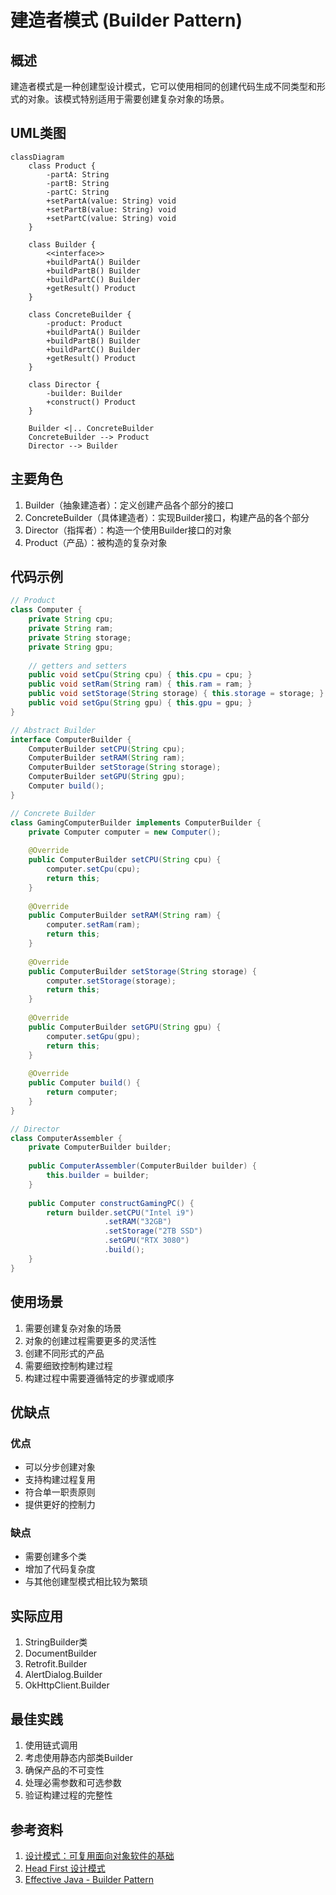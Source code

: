 # 建造者模式 (Builder Pattern)

## 概述
建造者模式是一种创建型设计模式，它可以使用相同的创建代码生成不同类型和形式的对象。该模式特别适用于需要创建复杂对象的场景。

## UML类图
```mermaid
classDiagram
    class Product {
        -partA: String
        -partB: String
        -partC: String
        +setPartA(value: String) void
        +setPartB(value: String) void
        +setPartC(value: String) void
    }
    
    class Builder {
        <<interface>>
        +buildPartA() Builder
        +buildPartB() Builder
        +buildPartC() Builder
        +getResult() Product
    }
    
    class ConcreteBuilder {
        -product: Product
        +buildPartA() Builder
        +buildPartB() Builder
        +buildPartC() Builder
        +getResult() Product
    }
    
    class Director {
        -builder: Builder
        +construct() Product
    }
    
    Builder <|.. ConcreteBuilder
    ConcreteBuilder --> Product
    Director --> Builder
```

## 主要角色
1. Builder（抽象建造者）：定义创建产品各个部分的接口
2. ConcreteBuilder（具体建造者）：实现Builder接口，构建产品的各个部分
3. Director（指挥者）：构造一个使用Builder接口的对象
4. Product（产品）：被构造的复杂对象

## 代码示例
```java
// Product
class Computer {
    private String cpu;
    private String ram;
    private String storage;
    private String gpu;
    
    // getters and setters
    public void setCpu(String cpu) { this.cpu = cpu; }
    public void setRam(String ram) { this.ram = ram; }
    public void setStorage(String storage) { this.storage = storage; }
    public void setGpu(String gpu) { this.gpu = gpu; }
}

// Abstract Builder
interface ComputerBuilder {
    ComputerBuilder setCPU(String cpu);
    ComputerBuilder setRAM(String ram);
    ComputerBuilder setStorage(String storage);
    ComputerBuilder setGPU(String gpu);
    Computer build();
}

// Concrete Builder
class GamingComputerBuilder implements ComputerBuilder {
    private Computer computer = new Computer();
    
    @Override
    public ComputerBuilder setCPU(String cpu) {
        computer.setCpu(cpu);
        return this;
    }
    
    @Override
    public ComputerBuilder setRAM(String ram) {
        computer.setRam(ram);
        return this;
    }
    
    @Override
    public ComputerBuilder setStorage(String storage) {
        computer.setStorage(storage);
        return this;
    }
    
    @Override
    public ComputerBuilder setGPU(String gpu) {
        computer.setGpu(gpu);
        return this;
    }
    
    @Override
    public Computer build() {
        return computer;
    }
}

// Director
class ComputerAssembler {
    private ComputerBuilder builder;
    
    public ComputerAssembler(ComputerBuilder builder) {
        this.builder = builder;
    }
    
    public Computer constructGamingPC() {
        return builder.setCPU("Intel i9")
                     .setRAM("32GB")
                     .setStorage("2TB SSD")
                     .setGPU("RTX 3080")
                     .build();
    }
}
```

## 使用场景
1. 需要创建复杂对象的场景
2. 对象的创建过程需要更多的灵活性
3. 创建不同形式的产品
4. 需要细致控制构建过程
5. 构建过程中需要遵循特定的步骤或顺序

## 优缺点
### 优点
- 可以分步创建对象
- 支持构建过程复用
- 符合单一职责原则
- 提供更好的控制力

### 缺点
- 需要创建多个类
- 增加了代码复杂度
- 与其他创建型模式相比较为繁琐

## 实际应用
1. StringBuilder类
2. DocumentBuilder
3. Retrofit.Builder
4. AlertDialog.Builder
5. OkHttpClient.Builder

## 最佳实践
1. 使用链式调用
2. 考虑使用静态内部类Builder
3. 确保产品的不可变性
4. 处理必需参数和可选参数
5. 验证构建过程的完整性

## 参考资料
1. [设计模式：可复用面向对象软件的基础](https://book.douban.com/subject/1052241/)
2. [Head First 设计模式](https://book.douban.com/subject/2243615/)
3. [Effective Java - Builder Pattern](https://www.oreilly.com/library/view/effective-java-3rd/9780134686097/)